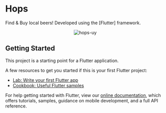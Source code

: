 # Hops

Find & Buy local beers! Developed using the [Flutter] framework.

<center>
    <img src="https://hops.uy/wp-content/uploads/2021/05/hops-github.jpg" alt="hops-uy" />
</center>

## Getting Started

This project is a starting point for a Flutter application.

A few resources to get you started if this is your first Flutter project:

- [Lab: Write your first Flutter app](https://flutter.dev/docs/get-started/codelab)
- [Cookbook: Useful Flutter samples](https://flutter.dev/docs/cookbook)

For help getting started with Flutter, view our
[online documentation](https://flutter.dev/docs), which offers tutorials,
samples, guidance on mobile development, and a full API reference.
